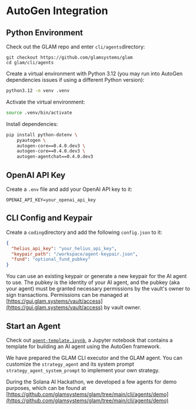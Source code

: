 # AutoGen Integration

## Python Environment

Check out the GLAM repo and enter `cli/agents`directory:

```
git checkout https://github.com/glamsystems/glam
cd glam/cli/agents
```

Create a virtual environment with Python 3.12 (you may run into AutoGen dependencies issues if using a different Python version):

```bash
python3.12 -m venv .venv
```

Activate the virtual environment:

```bash
source .venv/bin/activate
```

Install dependencies:

```bash
pip install python-dotenv \
    pyautogen \
    autogen-core==0.4.0.dev3 \
    autogen-core==0.4.0.dev3 \
    autogen-agentchat==0.4.0.dev3
```

## OpenAI API Key

Create a `.env` file and add your OpenAI API key to it:

```
OPENAI_API_KEY=your_openai_api_key
```

## CLI Config and Keypair

Create a `coding`directory and add the following `config.json` to it:

```json
{
  "helius_api_key": "your_helius_api_key",
  "keypair_path": "/workspace/agent-keypair.json",
  "fund": "optional_fund_pubkey"
}
```

You can use an existing keypair or generate a new keypair for the AI agent to use. The pubkey is the identity of your AI agent, and the pubkey (aka your agent) must be granted necessary permissions by the vault's owner to sign transactions. Permissions can be managed at [https://gui.glam.systems/vault/access](https://gui.glam.systems/vault/access) by vault owner.

## Start an Agent

Check out [`agent-template.ipynb`](../../../../../cli/agents/agent-template.ipynb), a Jupyter notebook that contains a template for building an AI agent using the AutoGen framework.

We have prepared the GLAM CLI executor and the GLAM agent. You can customize the `strategy_agent` and its system prompt `strategy_agent_system_prompt` to implement your own strategy.

During the Solana AI Hackathon, we developed a few agents for demo purposes, which can be found at [https://github.com/glamsystems/glam/tree/main/cli/agents/demo](https://github.com/glamsystems/glam/tree/main/cli/agents/demo)
